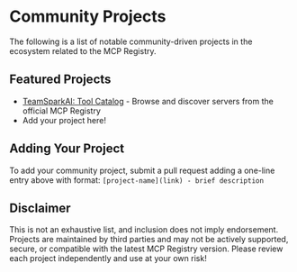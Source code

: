 # Community Projects

The following is a list of notable community-driven projects in the ecosystem related to the MCP Registry.

## Featured Projects

- [TeamSparkAI: Tool Catalog](https://github.com/TeamSparkAI/ToolCatalog) - Browse and discover servers from the official MCP Registry
- Add your project here!

## Adding Your Project

To add your community project, submit a pull request adding a one-line entry above with format: `[project-name](link) - brief description`

## Disclaimer

This is not an exhaustive list, and inclusion does not imply endorsement. Projects are maintained by third parties and may not be actively
supported, secure, or compatible with the latest MCP Registry version.
Please review each project independently and use at your own risk!
